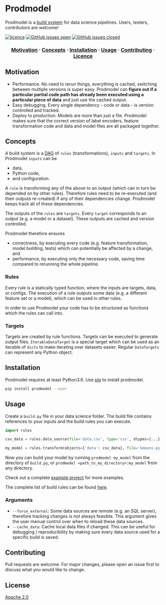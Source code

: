 # Prodmodel

Prodmodel is a [build system](https://en.wikipedia.org/wiki/List_of_build_automation_software) for data science pipelines.
Users, testers, contributors are welcome!

[![licence](https://img.shields.io/hexpm/l/plug.svg)]()
[![GitHub issues open](https://img.shields.io/github/issues/Manu343726/siplasplas.svg?maxAge=2592000)]() 
[![GitHub issues closed](https://img.shields.io/github/issues-closed-raw/Manu343726/siplasplas.svg?maxAge=2592000)]()

<h3 align="center">
  <a href="#motivation">Motivation</a>
  <span> · </span>
  <a href="#concepts">Concepts</a>
  <span> · </span>
  <a href="#installation">Installation</a>
  <span> · </span>
  <a href="#usage">Usage</a>
  <span> · </span>
  <a href="#contributing">Contributing</a>
  <span> · </span>
  <a href="#licence">Licence</a>
</h3>

## Motivation

 * Performance. No need to rerun things, everything is cached, switching between multiple versions is super easy. Prodmodel can
   **figure out if a particular partial code path has already been executed using a particular piece of data** and just use the cached output.
 * Easy debugging. Every single dependency - code or data - is version controlled and tracked.
 * Deploy to production. Models are more than just a file. Prodmodel makes sure that the correct version of label encoders,
   feature transformation code and data and model files are all packaged together.

## Concepts

A build system is a [DAG](https://en.wikipedia.org/wiki/Directed_acyclic_graph) of `rules` (transformations), `inputs` and `targets`.
In Prodmodel `inputs` can be
 * data,
 * Python code,
 * and configuration.

A `rule` is transforming any of the above to an output (which can in turn be depended on by other rules). Therefore rules need to be
re-executed (and their outputs re-created) if any of their dependencies change. Prodmodel keeps track all of these dependencies.

The outputs of the `rules` are `targets`. Every `target` corresponds to an output (e.g. a model or a dataset). These outputs
are cached and version controlled.

Prodmodel therefore ensures
 * correctness, by executing every code (e.g. feature transformation, model building, tests) which can potentially be affected by a change, and
 * performance, by executing only the necessary code, saving time compared to rerunning the whole pipeline.

### Rules

Every rule is a statically typed function, where the inputs are targets, data, or configs. The execution of
a rule outputs some data (e.g. a different feature set or a model), which can be used in other rules.

In order to use Prodmodel your code has to be structured as functions which the rules can call into.

### Targets

Targets are created by rule functions. Targets can be executed to generate output files. `IterableDataTarget` is a special target
which can be used as an iterable of `dicts` to make iterating over datasets easier. Regular `DataTargets` can represent any
Python object.

## Installation

Prodmodel requires at least Python3.6. Use [pip](https://pip.pypa.io/en/stable/) to install prodmodel.

```bash
pip install prodmodel --user
```

## Usage

Create a `build.py` file in your data science folder. The build file contains references to your inputs and the build rules you can execute.

```python
import rules

csv_data = rules.data_source(file='data.csv', type='csv', dtypes={...})

my_model = rules.transform(objects={'data': csv_data}, file='kmeans.py', fn='compute_kmeans')
```

Now you can build your model by running `prodmodel my_model` from the directory of `build.py`,
or `prodmodel <path_to_my_directory>:my_model` from any directory.

Check out a complete [example project](https://github.com/prodmodel/prodmodel/tree/master/example) for more examples.

The complete list of build rules can be found [here](https://github.com/prodmodel/prodmodel/blob/master/doc/api_doc.md).

### Arguments

 * `--force_external`: Some data sources are remote (e.g. an SQL server), therefore tracking changes is not always feasible.
   This argument gives the user manual control over when to reload these data sources.
 * `--cache_data`: Cache local data files if changed. This can be useful for debugging / reproducibility by making sure every
   data source used for a specific build is saved.

## Contributing
Pull requests are welcome. For major changes, please open an issue first to discuss what you would like to change.

## License
[Apache 2.0](https://github.com/prodmodel/prodmodel/blob/master/LICENCE)
